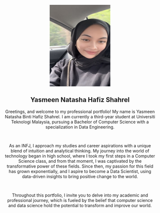 <p align="center">
<div align="center">
  <img src="image.png" alt="yasmeen" width="200px" height="270px">
</div>
</p> 

<h2 align="center">Yasmeen Natasha Hafiz Shahrel</h2>

<p align="center">Greetings, and welcome to my professional portfolio! My name is Yasmeen Natasha Binti Hafiz Shahrel. I am currently a third-year student at Universiti Teknologi Malaysia, pursuing a Bachelor of Computer Science with a specialization in Data Engineering.
</p><br>

<p align="center">As an INFJ, I approach my studies and career aspirations with a unique blend of intuition and analytical thinking. My journey into the world of technology began in high school, where I took my first steps in a Computer Science class, and from that moment, I was captivated by the transformative power of these fields. Since then, my passion for this field has grown exponentially, and I aspire to become a Data Scientist, using data-driven insights to bring positive change to the world. </p><br>

<p align="center">Throughout this portfolio, I invite you to delve into my academic and professional journey, which is fueled by the belief that computer science and data science hold the potential to transform and improve our world. </p><br>
